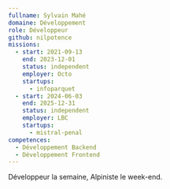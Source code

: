 ```yaml
---
fullname: Sylvain Mahé
domaine: Développement
role: Développeur
github: nilpotence
missions:
  - start: 2021-09-13
    end: 2023-12-01
    status: independent
    employer: Octo
    startups:
      - infoparquet
  - start: 2024-06-03
    end: 2025-12-31
    status: independent
    employer: LBC
    startups:
      - mistral-penal
competences:
  - Développement Backend
  - Développement Frontend
---
```

Développeur la semaine, Alpiniste le week-end.